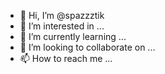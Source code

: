 - 👋 Hi, I’m @spazzztik
- 👀 I’m interested in ...
- 🌱 I’m currently learning ...
- 💞️ I’m looking to collaborate on ...
- 📫 How to reach me ...

<!---
spazzztik/spazzztik is a ✨ special ✨ repository because its `README.md` (this file) appears on your GitHub profile.
You can click the Preview link to take a look at your changes.
--->
